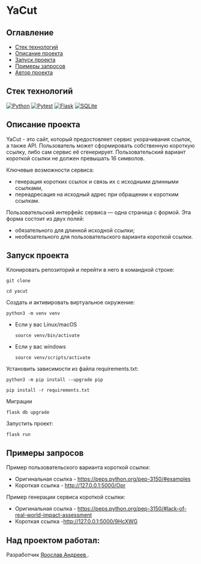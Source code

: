 # YaCut

## Оглавление

* [Стек технологий](#stack)
* [Описание проекта](#description)
* [Запуск проекта](#start_project)
* [Примеры запросов](#examples)
* [Автор проекта](#author)


## Стек технологий <a name="stack"></a>

[![Python](https://img.shields.io/badge/-Python-464641?style=flat-square&logo=Python)](https://www.python.org/)
[![Pytest](https://img.shields.io/badge/Pytest-464646?style=flat-square&logo=pytest)](https://docs.pytest.org/en/6.2.x/)
[![Flask](https://img.shields.io/badge/-Flask-464641?style=flat-square&logo=Flask)](https://flask.palletsprojects.com/en/2.3.x/)
[![SQLite](https://img.shields.io/badge/-SQLite-464641?style=flat-square&logo=SQLite)](https://www.sqlite.org/index.html)

## Описание проекта <a name="description"></a>

YaCut - это сайт, который предостовляет сервис укорачивания ссылок, а также API. Пользователь может сформировать собственную короткую ссылку, либо сам сервис её сгенерирует. Пользовательский вариант короткой ссылки не должен превышать 16 символов.

Ключевые возможности сервиса:
* генерация коротких ссылок и связь их с исходными длинными ссылками,
* переадресация на исходный адрес при обращении к коротким ссылкам.

Пользовательский интерфейс сервиса — одна страница с формой. Эта форма состоит из двух полей:
* обязательного для длинной исходной ссылки;
* необязательного для пользовательского варианта короткой ссылки.

## Запуск проекта <a name="start_project"></a>

Клонировать репозиторий и перейти в него в командной строке:

```
git clone 
```

```
cd yacut
```

Cоздать и активировать виртуальное окружение:

```
python3 -m venv venv
```

* Если у вас Linux/macOS

    ```
    source venv/bin/activate
    ```

* Если у вас windows

    ```
    source venv/scripts/activate
    ```

Установить зависимости из файла requirements.txt:

```
python3 -m pip install --upgrade pip
```

```
pip install -r requirements.txt
```

Миграции

```
flask db upgrade
```

Запустить проект:

```
flask run
```

## Примеры запросов <a name="examples"></a>

Пример пользовательского варианта короткой ссылки:

* Оригинальная ссылка - https://peps.python.org/pep-3150/#examples
* Короткая ссылка - http://127.0.0.1:5000/Opr

Пример генерации сервиса короткой ссылки:

* Оригинальная ссылка - https://peps.python.org/pep-3150/#lack-of-real-world-impact-assessment
* Короткая ссылка -http://127.0.0.1:5000/9HcXWG

## Над проектом работал: <a name="author"></a>

Разработчик [Ярослав Андреев ](https://github.com/D4rkLght).